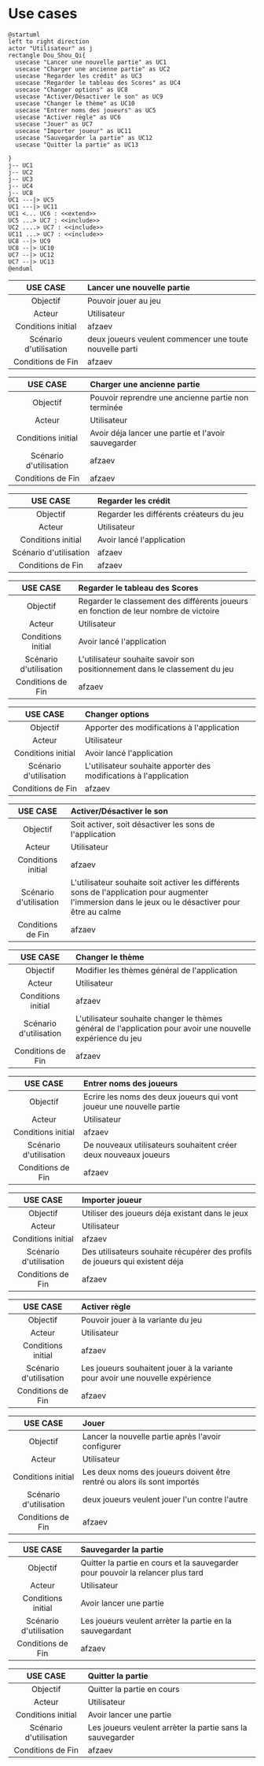 # Use cases

``` plantuml
@startuml
left to right direction
actor "Utilisateur" as j
rectangle Dou_Shou_Qi{
  usecase "Lancer une nouvelle partie" as UC1
  usecase "Charger une ancienne partie" as UC2
  usecase "Regarder les crédit" as UC3
  usecase "Regarder le tableau des Scores" as UC4
  usecase "Changer options" as UC8
  usecase "Activer/Désactiver le son" as UC9
  usecase "Changer le thème" as UC10
  usecase "Entrer noms des joueurs" as UC5
  usecase "Activer règle" as UC6
  usecase "Jouer" as UC7
  usecase "Importer joueur" as UC11
  usecase "Sauvegarder la partie" as UC12
  usecase "Quitter la partie" as UC13
  
}
j-- UC1
j-- UC2
j-- UC3
j-- UC4
j-- UC8
UC1 ---|> UC5 
UC1 ---|> UC11 
UC1 <... UC6 : <<extend>>
UC5 ...> UC7 : <<include>>
UC2 ....> UC7 : <<include>>
UC11 ...> UC7 : <<include>>
UC8 --|> UC9 
UC8 --|> UC10
UC7 --|> UC12
UC7 --|> UC13
@enduml
```

| USE CASE | Lancer une nouvelle partie |
| :-----------: |:----------------- |
| Objectif | Pouvoir jouer au jeu |
| Acteur | Utilisateur |
| Conditions initial | afzaev |
| Scénario d'utilisation | deux joueurs veulent commencer une toute nouvelle parti |
| Conditions de Fin | afzaev |

| USE CASE | Charger une ancienne partie |
| :-----------: |:----------------- |
| Objectif | Pouvoir reprendre une ancienne partie non terminée |
| Acteur | Utilisateur |
| Conditions initial | Avoir déja lancer une partie et l'avoir sauvegarder |
| Scénario d'utilisation | afzaev |
| Conditions de Fin | afzaev |

| USE CASE | Regarder les crédit |
| :-----------: |:----------------- |
| Objectif | Regarder les différents créateurs du jeu |
| Acteur | Utilisateur |
| Conditions initial | Avoir lancé l'application |
| Scénario d'utilisation | afzaev |
| Conditions de Fin | afzaev |

| USE CASE | Regarder le tableau des Scores |
| :-----------: |:----------------- |
| Objectif | Regarder le classement des différents joueurs en fonction de leur nombre de victoire |
| Acteur | Utilisateur |
| Conditions initial | Avoir lancé l'application |
| Scénario d'utilisation | L'utilisateur souhaite savoir son positionnement dans le classement du jeu |
| Conditions de Fin | afzaev |

| USE CASE | Changer options |
| :-----------: |:----------------- |
| Objectif | Apporter des modifications à l'application |
| Acteur | Utilisateur |
| Conditions initial | Avoir lancé l'application |
| Scénario d'utilisation | L'utilisateur souhaite apporter des modifications à l'application |
| Conditions de Fin | afzaev |

| USE CASE | Activer/Désactiver le son |
| :-----------: |:----------------- |
| Objectif | Soit activer, soit désactiver les sons de l'application |
| Acteur | Utilisateur |
| Conditions initial | afzaev |
| Scénario d'utilisation | L'utilisateur souhaite soit activer les différents sons de l'application pour augmenter l'immersion dans le jeux ou le désactiver pour être au calme |
| Conditions de Fin | afzaev |

| USE CASE | Changer le thème |
| :-----------: |:----------------- |
| Objectif | Modifier les thèmes général de l'application |
| Acteur | Utilisateur |
| Conditions initial | afzaev |
| Scénario d'utilisation | L'utilisateur souhaite changer le thèmes général de l'application pour avoir une nouvelle expérience du jeu |
| Conditions de Fin | afzaev |

| USE CASE | Entrer noms des joueurs |
| :-----------: |:----------------- |
| Objectif | Ecrire les noms des deux joueurs qui vont joueur une nouvelle partie |
| Acteur | Utilisateur |
| Conditions initial | afzaev |
| Scénario d'utilisation | De nouveaux utilisateurs souhaitent créer deux nouveaux joueurs  |
| Conditions de Fin | afzaev |

| USE CASE | Importer joueur |
| :-----------: |:----------------- |
| Objectif | Utiliser des joueurs déja existant dans le jeux |
| Acteur | Utilisateur |
| Conditions initial | afzaev |
| Scénario d'utilisation | Des utilisateurs souhaite récupérer des profils de joueurs qui existent déja |
| Conditions de Fin | afzaev |

| USE CASE | Activer règle |
| :-----------: |:----------------- |
| Objectif | Pouvoir jouer à la variante du jeu |
| Acteur | Utilisateur |
| Conditions initial | afzaev |
| Scénario d'utilisation | Les joueurs souhaitent jouer à la variante pour avoir une nouvelle expérience |
| Conditions de Fin | afzaev |

| USE CASE | Jouer |
| :-----------: |:----------------- |
| Objectif | Lancer la nouvelle partie après l'avoir configurer |
| Acteur | Utilisateur |
| Conditions initial | Les deux noms des joueurs doivent être rentré ou alors ils sont importés |
| Scénario d'utilisation | deux joueurs veulent jouer l'un contre l'autre |
| Conditions de Fin | afzaev |

| USE CASE | Sauvegarder la partie |
| :-----------: |:----------------- |
| Objectif | Quitter la partie en cours et la sauvegarder pour pouvoir la relancer plus tard |
| Acteur | Utilisateur |
| Conditions initial | Avoir lancer une partie |
| Scénario d'utilisation | Les joueurs veulent arrèter la partie en la sauvegardant |
| Conditions de Fin | afzaev |

| USE CASE | Quitter la partie |
| :-----------: |:----------------- |
| Objectif | Quitter la partie en cours |
| Acteur | Utilisateur |
| Conditions initial | Avoir lancer une partie |
| Scénario d'utilisation | Les joueurs veulent arrèter la partie sans la sauvegarder |
| Conditions de Fin | afzaev |